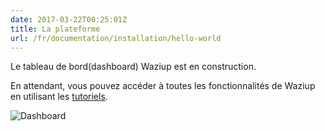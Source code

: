 ```yaml
---
date: 2017-03-22T00:25:01Z
title: La plateforme 
url: /fr/documentation/installation/hello-world
---
```


Le tableau de bord(dashboard) Waziup est en construction.

En attendant, vous pouvez accéder à toutes les fonctionnalités de Waziup en utilisant les [tutoriels](/fr/documentation/tutorials/).

![Dashboard](/documentation/installation/Waziup-dashboard.png)

